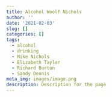 ```yaml
---
title: Alcohol Woolf Nichols
author: ''
date: '2021-02-03'
slug: []
categories: []
tags:
  - alcohol
  - drinking
  - Mike Nichols
  - Elizabeth Taylor
  - Richard Burton
  - Sandy Dennis
meta_img: images/image.png
description: Description for the page
---
```

